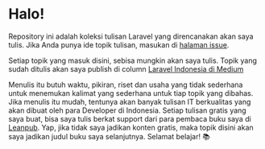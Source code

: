 # Halo!
Repository ini adalah koleksi tulisan Laravel yang direncanakan akan saya tulis. Jika Anda punya ide topik tulisan, masukan di [halaman issue](https://github.com/rahmatawaludin/bukularavel/issues).

Setiap topik yang masuk disini, sebisa mungkin akan saya tulis. Topik yang sudah ditulis akan saya publish di column [Laravel Indonesia di Medium](https://medium.com/laravel-indonesia)

Menulis itu butuh waktu, pikiran, riset dan usaha yang tidak sederhana untuk menemukan kalimat yang sederhana untuk tiap topik yang dibahas. Jika menulis itu mudah, tentunya akan banyak tulisan IT berkualitas yang akan dibuat oleh para Developer di Indonesia. Setiap tulisan gratis yang saya buat, bisa saya tulis berkat support dari para pembaca buku saya di [Leanpub](https://leanpub.com/u/rahmatawaludin). Yap, jika tidak saya jadikan konten gratis, maka topik disini akan saya jadikan judul buku saya selanjutnya. Selamat belajar! :books:
